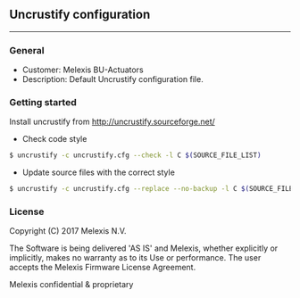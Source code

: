 ## Uncrustify configuration
--------------
### General
* Customer: Melexis BU-Actuators
* Description: Default Uncrustify configuration file.

### Getting started
Install uncrustify from http://uncrustify.sourceforge.net/

* Check code style
```sh
$ uncrustify -c uncrustify.cfg --check -l C $(SOURCE_FILE_LIST)
```

* Update source files with the correct style
```sh
$ uncrustify -c uncrustify.cfg --replace --no-backup -l C $(SOURCE_FILE_LIST)
```

### License
Copyright (C) 2017 Melexis N.V.

The Software is being delivered 'AS IS' and Melexis, whether explicitly or implicitly, makes no warranty as to its Use or performance.
The user accepts the Melexis Firmware License Agreement.

Melexis confidential & proprietary
